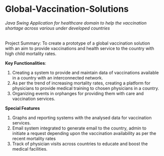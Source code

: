# Global-Vaccination-Solutions
###### Java Swing Application for healthcare domain to help the vaccination shortage across various under developed countries
Project Summary: To create a prototype of a global vaccination solution with an aim to provide vaccinations and health service to the country with high child mortality rates.

**Key Functionalities**: 
1. Creating a system to provide and maintain data of vaccinations available in a country with an interconnected network. 
2. As per the trend of increasing mortality rates, creating a platform for physicians to provide medical training to chosen physicians in a country. 
3. Organizing events in orphanges for providing them with care and vaccination services.

**Special Features**
1. Graphs and reporting systems with the analysed data for vaccination services. 
2. Email system integrated to generate email to the country, admin to initiate a request depending upon the vaccination availability as per the recent mortality rates 
3. Track of physician visits across countries to educate and boost the medical facilities.

